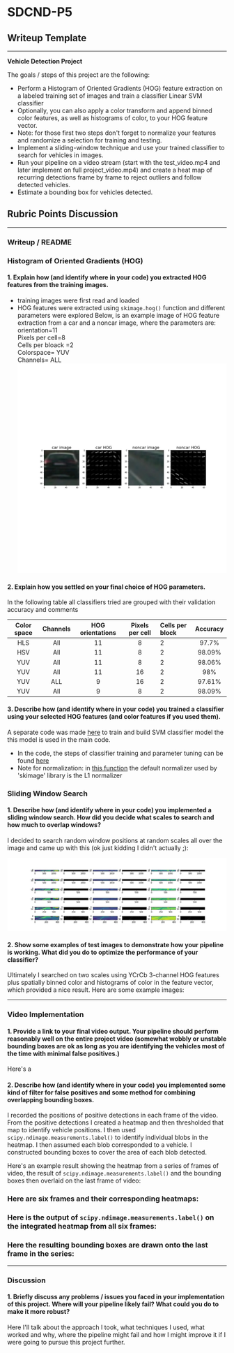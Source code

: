 # SDCND-P5
## Writeup Template
---

**Vehicle Detection Project**

The goals / steps of this project are the following:

* Perform a Histogram of Oriented Gradients (HOG) feature extraction on a labeled training set of images and train a classifier Linear SVM classifier
* Optionally, you can also apply a color transform and append binned color features, as well as histograms of color, to your HOG feature vector. 
* Note: for those first two steps don't forget to normalize your features and randomize a selection for training and testing.
* Implement a sliding-window technique and use your trained classifier to search for vehicles in images.
* Run your pipeline on a video stream (start with the test_video.mp4 and later implement on full project_video.mp4) and create a heat map of recurring detections frame by frame to reject outliers and follow detected vehicles.
* Estimate a bounding box for vehicles detected.

[//]: # (Image References)
[image1]: ./figures_for_MD/HOG_visualize.jpg
[image2]: ./figures_for_MD/processing_pipeline.jpg
[image3]: ./figures_for_MD/Channels_patches_HOG.jpg


## Rubric Points Discussion  

---
### Writeup / README

### Histogram of Oriented Gradients (HOG)

#### 1. Explain how (and identify where in your code) you extracted HOG features from the training images.
* training images were first read and loaded 
* HOG features were extracted using `skimage.hog()` function and different parameters were explored 
Below, is an example image of HOG feature extraction from a car and a noncar image, where the parameters are:  
orientation=11  
Pixels per cell=8  
Cells per bloack =2   
Colorspace= YUV  
Channels= ALL
![alt text][image1]



#### 2. Explain how you settled on your final choice of HOG parameters.

In the following table all classifiers tried are grouped with their validation accuracy and comments 

|Color space| 	Channels | HOG orientations|	Pixels per cell|	Cells per block|	Accuracy|
|:----------:|:-----------:|:--------------:|:--------------:|:---------|:---------:|
|HLS|	All|	11	|8	|2|	97.7%|
|HSV|	All|	11|	8	|2	|98.09%|
|YUV|	All|	11|	8|	2|	98.06%|
|YUV|	All|	11|	16|	2|	98%|
|YUV|	ALL|	9	|16|	2|	97.61%|
|YUV|	All|	9	|8	|2|	98.09%|


#### 3. Describe how (and identify where in your code) you trained a classifier using your selected HOG features (and color features if you used them).

A separate code was made [here]() to train and build SVM classifier model the this model is used in the main code. 
* In the code, the steps of classifier training and parameter tuning can be found [here]() 
* Note for normalization: in [this function]() the default normalizer used by 'skimage' library is the L1 normalizer  


### Sliding Window Search

#### 1. Describe how (and identify where in your code) you implemented a sliding window search.  How did you decide what scales to search and how much to overlap windows?

I decided to search random window positions at random scales all over the image and came up with this (ok just kidding I didn't actually ;):

![alt text][image3]

#### 2. Show some examples of test images to demonstrate how your pipeline is working.  What did you do to optimize the performance of your classifier?

Ultimately I searched on two scales using YCrCb 3-channel HOG features plus spatially binned color and histograms of color in the feature vector, which provided a nice result.  Here are some example images:


---

### Video Implementation

#### 1. Provide a link to your final video output.  Your pipeline should perform reasonably well on the entire project video (somewhat wobbly or unstable bounding boxes are ok as long as you are identifying the vehicles most of the time with minimal false positives.)
Here's a 


#### 2. Describe how (and identify where in your code) you implemented some kind of filter for false positives and some method for combining overlapping bounding boxes.

I recorded the positions of positive detections in each frame of the video.  From the positive detections I created a heatmap and then thresholded that map to identify vehicle positions.  I then used `scipy.ndimage.measurements.label()` to identify individual blobs in the heatmap.  I then assumed each blob corresponded to a vehicle.  I constructed bounding boxes to cover the area of each blob detected.  

Here's an example result showing the heatmap from a series of frames of video, the result of `scipy.ndimage.measurements.label()` and the bounding boxes then overlaid on the last frame of video:

### Here are six frames and their corresponding heatmaps:



### Here is the output of `scipy.ndimage.measurements.label()` on the integrated heatmap from all six frames:


### Here the resulting bounding boxes are drawn onto the last frame in the series:




---

### Discussion

#### 1. Briefly discuss any problems / issues you faced in your implementation of this project.  Where will your pipeline likely fail?  What could you do to make it more robust?

Here I'll talk about the approach I took, what techniques I used, what worked and why, where the pipeline might fail and how I might improve it if I were going to pursue this project further.  
